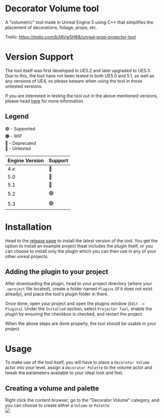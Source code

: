 # Decorator Volume tool
A "volumetric" tool made in Unreal Engine 5 using C++ that simplifies the placement of decorations, foliage, props, etc.

Trello: https://trello.com/b/lAVw5H68/unreal-prop-projector-tool

# Version Support
The tool itself was first developed in UE5.2 and later upgraded to UE5.3. Due to this, the tool have not been tested in both UE5.0 and 5.1, as well as any versions of UE4, so please beware when using the tool in those untested versions.

If you are interested in testing the tool out in the above mentioned versions, please head [here](https://github.com/lowkangxuan/decorator-volume-tool/issues/1) for more information.

## Legend
🟢 - Supported <br>
🟠 - WIP <br>
🔴 - Deprecated <br>
🔵 - Untested <br>

| Engine Version  | Support       |
| --------------- | ------------  |
| 4.x             | 🔵            |
| 5.0             | 🔵            |
| 5.1             | 🔵            |
| 5.2             | 🟢            |
| 5.3             | 🟢            |

# Installation
Head to the [release page](https://github.com/lowkangxuan/decorator-volume-tool/releases) to install the latest version of the tool.
You get the option to install an example project thaat includes the plugin itself, or you can choose to install only the plugin which you can then use in any of your other unreal projects.

## Adding the plugin to your project
After downloading the plugin, head to your project directory (where your `.uproject` file located), create a folder named `Plugins` (if it does not exist already), and place the tool's plugin folder in there.

Once done, open your project and open the plugins window (`Edit -> Plugins`). Under the `Installed` section, select `Projector Tool`, enable the plugin by ensuring the checkbox is checked, and restart the project.

When the above steps are done properly, the tool should be usable in your project.

# Usage
To make use of the tool itself, you will have to place a `Decorator Volume` actor into your level, assign a `Decorator Palette` to the volume actor and tweak the parameters available to your ideal look and feel.

## Creating a volume and palette
Right click the content browser, go to the "Decorator Volume" category, and you can choose to create either a `Volume` or `Palette`<br>
![](https://i.imgur.com/O9vLccu.png)
